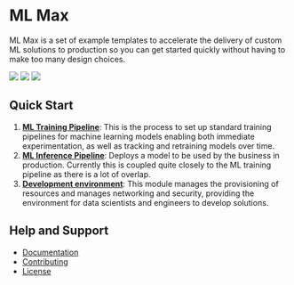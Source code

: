 # ML Max

ML Max is a set of example templates to accelerate the delivery of custom ML
solutions to production so you can get started quickly without having to make
too many design choices.

![](https://img.shields.io/badge/License-Apache%202.0-blue.svg)
![](https://readthedocs.org/projects/mlmax/badge/?version=latest)
![](https://img.shields.io/github/v/release/awslabs/mlmax.svg)

## Quick Start

1. [**ML Training
   Pipeline**](https://github.com/awslabs/mlmax/blob/main/modules/pipeline/):
This is the process to set up standard training pipelines for machine learning
models enabling both immediate experimentation, as well as tracking and
retraining models over time.
2. [**ML Inference
   Pipeline**](https://github.com/awslabs/mlmax/blob/main/modules/pipeline/):
Deploys a model to be used by the business in production. Currently this is
coupled quite closely to the ML training pipeline as there is a lot of overlap.
3. [**Development
   environment**](https://github.com/awslabs/mlmax/blob/main/modules/environment/):
This module manages the provisioning of resources and manages networking and
security, providing the environment for data scientists and engineers to
develop solutions.

## Help and Support

* [Documentation](https://mlmax.readthedocs.io/en/latest/index.html#)
* [Contributing](https://github.com/awslabs/mlmax/blob/main/CONTRIBUTING.md)
* [License](https://github.com/awslabs/mlmax/blob/main/LICENSE)
